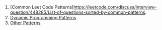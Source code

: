 1. [Common Leet Code Patterns]https://leetcode.com/discuss/interview-question/448285/List-of-questions-sorted-by-common-patterns.
2. [Dynamic Programming Patterns](https://leetcode.com/discuss/general-discussion/458695/dynamic-programming-patterns)
3. [Other Patterns](https://medium.com/leetcode-patterns)
